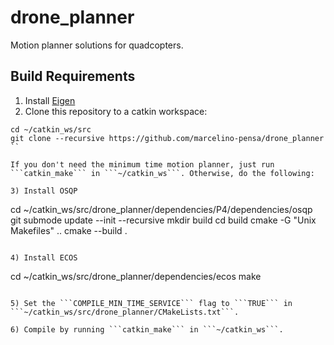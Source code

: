 # drone_planner

Motion planner solutions for quadcopters.

## Build Requirements
1) Install [Eigen](http://eigen.tuxfamily.org)
2) Clone this repository to a catkin workspace:

```
cd ~/catkin_ws/src
git clone --recursive https://github.com/marcelino-pensa/drone_planner
``

If you don't need the minimum time motion planner, just run ```catkin_make``` in ```~/catkin_ws```. Otherwise, do the following:

3) Install OSQP

```
cd ~/catkin_ws/src/drone_planner/dependencies/P4/dependencies/osqp
git submode update --init --recursive
mkdir build
cd build
cmake -G "Unix Makefiles" ..
cmake --build .
```

4) Install ECOS

```
cd ~/catkin_ws/src/drone_planner/dependencies/ecos
make
```

5) Set the ```COMPILE_MIN_TIME_SERVICE``` flag to ```TRUE``` in ```~/catkin_ws/src/drone_planner/CMakeLists.txt```.

6) Compile by running ```catkin_make``` in ```~/catkin_ws```.

